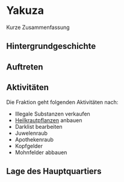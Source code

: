 # Yakuza
Kurze Zusammenfassung

## Hintergrundgeschichte 

## Auftreten 


## Aktivitäten
Die Fraktion geht folgenden Aktivitäten nach:

* Illegale Substanzen verkaufen
* [Heilkrautpflanzen](pages/Pflanzen/heilkraut.md) anbauen
* Darklist bearbeiten
* Juwelenraub
* Apothekenraub
* Kopfgelder
* Mohnfelder abbauen

## Lage des Hauptquartiers

